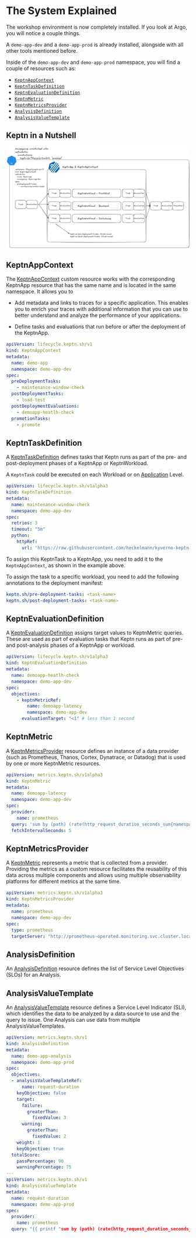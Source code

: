 # The System Explained

The workshop environment is now completely installed. If you look at Argo, you will notice a couple things.

A `demo-app-dev` and a `demo-app-prod` is already installed, alongside with all other tools mentioned before.

Inside of the `demo-app-dev` and `demo-app-prod` namespace, you will find a couple of resources such as:

- [`KeptnAppContext`](#keptnappcontext)
- [`KeptnTaskDefinition`](#keptntaskdefinition)
- [`KeptnEvaluationDefinition`](#keptnevaluationdefinition)
- [`KeptnMetric`](#keptnmetric)
- [`KeptnMetricsProvider`](#keptnmetricsprovider)
- [`AnalysisDefinition`](#analysisdefinition)
- [`AnalysisValueTemplate`](#analysisvaluetemplate)

## Keptn in a Nutshell

![Keptn Overview](assets/03-keptn-overview.png)

## KeptnAppContext

The [KeptnAppContext](https://keptn.sh/stable/docs/reference/crd-reference/appcontext/) custom resource works with the corresponding KeptnApp resource that has the same name and is located in the same namespace. It allows you to

- Add metadata and links to traces for a specific application. This enables you to enrich your traces with additional information that you can use to better understand and analyze the performance of your applications.

- Define tasks and evaluations that run before or after the deployment of the KeptnApp.

```yaml
apiVersion: lifecycle.keptn.sh/v1
kind: KeptnAppContext
metadata:
  name: demo-app
  namespace: demo-app-dev
spec:
  preDeploymentTasks:
    - maintenance-window-check
  postDeploymentTasks:
    - load-test
  postDeploymentEvaluations:
    - demoapp-heatlh-check
  promotionTasks:
    - promote
```

## KeptnTaskDefinition

A [KeptnTaskDefinition](https://keptn.sh/stable/docs/reference/crd-reference/taskdefinition/) defines tasks that Keptn runs as part of the pre- and post-deployment phases of a KeptnApp or KeptnWorkload.

A `KeptnTask` could be executed on each Workload or on [Application](#keptnappcontext) Level.

```yaml
apiVersion: lifecycle.keptn.sh/v1alpha3
kind: KeptnTaskDefinition
metadata:
  name: maintenance-window-check
  namespace: demo-app-dev
spec:
  retries: 3
  timeout: "5m"
  python:
    httpRef: 
      url: 'https://raw.githubusercontent.com/heckelmann/kyverno-keptn-workshop/main/functions/checkmaintenance.py'
```

To assign this KeptnTask to a KeptnApp, you need to add it to the `KeptnAppContext`, as shown in the example above.

To assign the task to a specific workload, you need to add the following annotations to the deployment manifest:

```yaml
keptn.sh/pre-deployment-tasks: <task-name>
keptn.sh/post-deployment-tasks: <task-name>
```

## KeptnEvaluationDefinition

A [KeptnEvaluationDefinition](https://keptn.sh/stable/docs/reference/crd-reference/evaluationdefinition/) assigns target values to KeptnMetric queries. These are used as part of evaluation tasks that Keptn runs as part of pre- and post-analysis phases of a KeptnApp or workload.

```yaml
apiVersion: lifecycle.keptn.sh/v1alpha3
kind: KeptnEvaluationDefinition
metadata:
  name: demoapp-heatlh-check
  namespace: demo-app-dev
spec:
  objectives:
    - keptnMetricRef:
        name: demoapp-latency
        namespace: demo-app-dev
      evaluationTarget: "<1" # less than 1 second
```

## KeptnMetric

A [KeptnMetricsProvider](https://keptn.sh/stable/docs/reference/crd-reference/metricsprovider/) resource defines an instance of a data provider (such as Prometheus, Thanos, Cortex, Dynatrace, or Datadog) that is used by one or more KeptnMetric resources.

```yaml
apiVersion: metrics.keptn.sh/v1alpha3
kind: KeptnMetric
metadata:
  name: demoapp-latency
  namespace: demo-app-dev
spec:
  provider:
    name: prometheus
  query: 'sum by (path) (rate(http_request_duration_seconds_sum{namespace="demo-app-dev", path="/"}[2m]) / rate(http_request_duration_seconds_count{namespace="demo-app-dev", path="/"}[2m]))'
  fetchIntervalSeconds: 5
```

## KeptnMetricsProvider

A [KeptnMetric](https://keptn.sh/stable/docs/reference/crd-reference/metric/) represents a metric that is collected from a provider. Providing the metrics as a custom resource facilitates the reusability of this data across multiple components and allows using multiple observability platforms for different metrics at the same time.

```yaml
apiVersion: metrics.keptn.sh/v1alpha3
kind: KeptnMetricsProvider
metadata:
  name: prometheus
  namespace: demo-app-dev
spec:
  type: prometheus
  targetServer: "http://prometheus-operated.monitoring.svc.cluster.local:9090"
```

## AnalysisDefinition

An [AnalysisDefinition](https://keptn.sh/stable/docs/reference/crd-reference/analysisdefinition/) resource defines the list of Service Level Objectives (SLOs) for an Analysis.

## AnalysisValueTemplate

An [AnalysisValueTemplate](https://keptn.sh/stable/docs/reference/crd-reference/analysisvaluetemplate/) resource defines a Service Level Indicator (SLI), which identifies the data to be analyzed by a data source to use and the query to issue. One Analysis can use data from multiple AnalysisValueTemplates.

```yaml
apiVersion: metrics.keptn.sh/v1
kind: AnalysisDefinition
metadata:
  name: demo-app-analysis
  namespace: demo-app-prod
spec:
  objectives:
  - analysisValueTemplateRef:
      name: request-duration
    keyObjective: false
    target:
      failure:
        greaterThan:
          fixedValue: 3
      warning:
        greaterThan:
          fixedValue: 2
    weight: 1
    keyObjective: true
  totalScore:
    passPercentage: 90
    warningPercentage: 75
---
apiVersion: metrics.keptn.sh/v1
kind: AnalysisValueTemplate
metadata:
  name: request-duration
  namespace: demo-app-prod
spec:
  provider:
    name: prometheus
  query: "{{ printf "sum by (path) (rate(http_request_duration_seconds_sum{namespace='demo-app-prod', path='/'}[1m]) / rate(http_request_duration_seconds_count{path='/'}[1m]))" }}"    
```